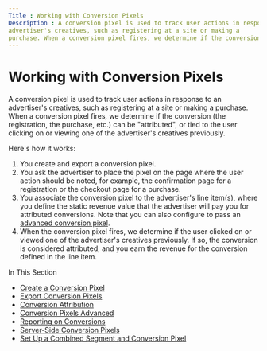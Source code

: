 ```yaml
---
Title : Working with Conversion Pixels
Description : A conversion pixel is used to track user actions in response to an
advertiser's creatives, such as registering at a site or making a
purchase. When a conversion pixel fires, we determine if the conversion
---
```



# Working with Conversion Pixels



A conversion pixel is used to track user actions in response to an
advertiser's creatives, such as registering at a site or making a
purchase. When a conversion pixel fires, we determine if the conversion
(the registration, the purchase, etc.) can be "attributed", or tied to
the user clicking on or viewing one of the advertiser's creatives
previously.

Here's how it works:

1.  You create and export a conversion pixel.
2.  You ask the advertiser to place the pixel on the page where the user
    action should be noted, for example, the confirmation page for a
    registration or the checkout page for a purchase.
3.  You associate the conversion pixel to the advertiser's line item(s),
    where you define the static revenue value that the advertiser will
    pay you for attributed conversions. Note that you can also configure
    to pass an
    <a href="conversion-pixels-advanced.html" class="xref">advanced
    conversion pixel</a>.
4.  When the conversion pixel fires, we determine if the user clicked on
    or viewed one of the advertiser's creatives previously. If so, the
    conversion is considered attributed, and you earn the revenue for
    the conversion defined in the line item.

In This Section

- <a href="create-a-conversion-pixel.html" class="xref">Create a
  Conversion Pixel</a>
- <a href="export-conversion-pixels.html" class="xref">Export Conversion
  Pixels</a>
- <a href="conversion-attribution.html" class="xref">Conversion
  Attribution</a>
- <a href="conversion-pixels-advanced.html" class="xref">Conversion Pixels
  Advanced</a>
- <a href="reporting-on-conversions.html" class="xref">Reporting on
  Conversions</a>
- <a href="server-side-conversion-pixels.html" class="xref">Server-Side
  Conversion Pixels</a>
- <a href="set-up-a-combined-segment-and-conversion-pixel.html"
  class="xref">Set Up a Combined Segment and Conversion Pixel</a>




